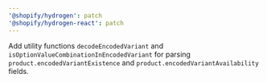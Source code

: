 ```yaml
---
'@shopify/hydrogen': patch
'@shopify/hydrogen-react': patch
---
```


Add utility functions `decodeEncodedVariant` and `isOptionValueCombinationInEncodedVariant` for parsing `product.encodedVariantExistence` and `product.encodedVariantAvailability` fields.
